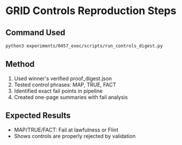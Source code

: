 # GRID Controls Reproduction Steps

## Command Used

```bash
python3 experiments/0457_exec/scripts/run_controls_digest.py
```

## Method

1. Used winner's verified proof_digest.json
2. Tested control phrases: MAP, TRUE, FACT
3. Identified exact fail points in pipeline
4. Created one-page summaries with fail analysis

## Expected Results

- MAP/TRUE/FACT: Fail at lawfulness or Flint
- Shows controls are properly rejected by validation
